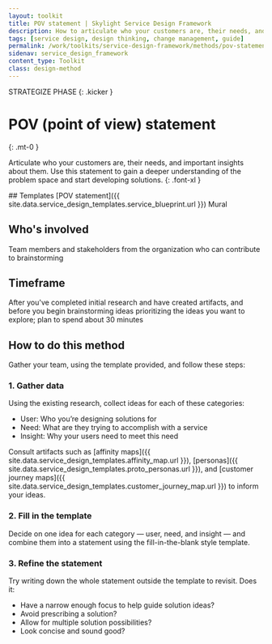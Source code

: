 ```yaml
---
layout: toolkit
title: POV statement | Skylight Service Design Framework
description: How to articulate who your customers are, their needs, and important insights about them.
tags: [service design, design thinking, change management, guide]
permalink: /work/toolkits/service-design-framework/methods/pov-statement/
sidenav: service_design_framework
content_type: Toolkit
class: design-method
---
```


STRATEGIZE PHASE
{: .kicker }

# POV (point of view) statement
{: .mt-0 }

Articulate who your customers are, their needs, and important insights about them. Use this statement to gain a deeper understanding of the problem space and start developing solutions.
{: .font-xl }

<div class="callout--tip callout--summary" markdown="1">
## Templates
[POV statement]({{ site.data.service_design_templates.service_blueprint.url }}) <span class="badge badge-sub">Mural</span>

## Who's involved
Team members and stakeholders from the organization who can contribute to brainstorming

## Timeframe
After you've completed initial research and have created artifacts, and before you begin brainstorming ideas prioritizing the ideas you want to explore; plan to spend about 30 minutes
</div>

## How to do this method

Gather your team, using the template provided, and follow these steps:

### 1. Gather data

Using the existing research, collect ideas for each of these categories:

* User: Who you’re designing solutions for
* Need: What are they trying to accomplish with a service
* Insight: Why your users need to meet this need

Consult artifacts such as [affinity maps]({{ site.data.service_design_templates.affinity_map.url }}), [personas]({{ site.data.service_design_templates.proto_personas.url }}), and [customer journey maps]({{ site.data.service_design_templates.customer_journey_map.url }}) to inform your ideas.

### 2. Fill in the template

Decide on one idea for each category — user, need, and insight — and combine them into a statement using the fill-in-the-blank style template.

### 3. Refine the statement

Try writing down the whole statement outside the template to revisit. Does it:

* Have a narrow enough focus to help guide solution ideas?
* Avoid prescribing a solution?
* Allow for multiple solution possibilities?
* Look concise and sound good?
